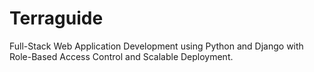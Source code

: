 # Terraguide
 Full-Stack Web Application Development using Python and Django with Role-Based Access Control and Scalable Deployment.
